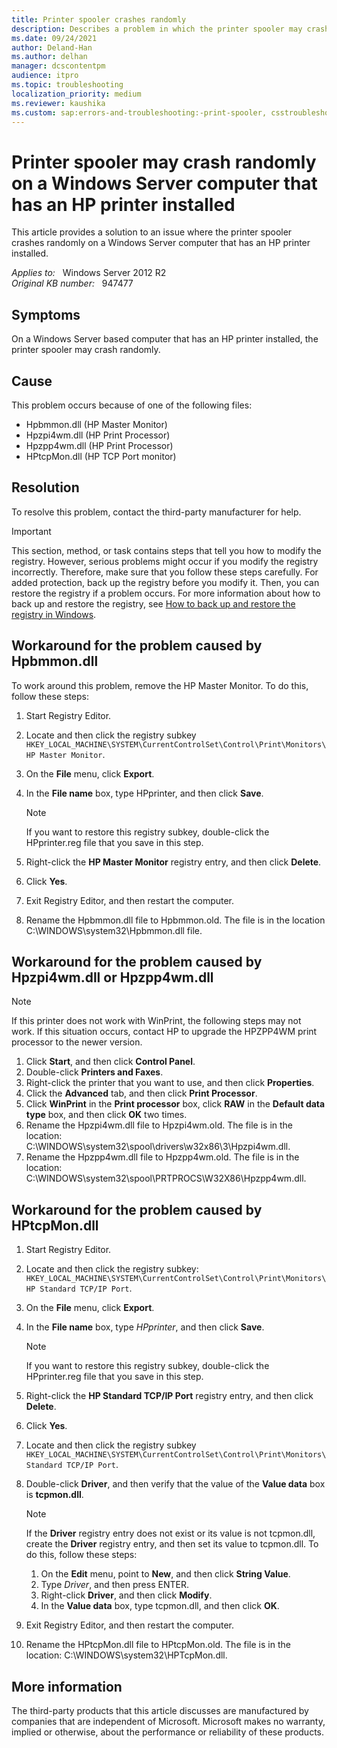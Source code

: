 ```yaml
---
title: Printer spooler crashes randomly
description: Describes a problem in which the printer spooler may crash randomly on a Windows Server computer that has an HP printer installed.
ms.date: 09/24/2021
author: Deland-Han
ms.author: delhan
manager: dcscontentpm
audience: itpro
ms.topic: troubleshooting
localization_priority: medium
ms.reviewer: kaushika
ms.custom: sap:errors-and-troubleshooting:-print-spooler, csstroubleshoot
---
```

# Printer spooler may crash randomly on a Windows Server computer that has an HP printer installed

This article provides a solution to an issue where the printer spooler crashes randomly on a Windows Server computer that has an HP printer installed.

_Applies to:_ &nbsp; Windows Server 2012 R2  
_Original KB number:_ &nbsp; 947477

## Symptoms

On a Windows Server based computer that has an HP printer installed, the printer spooler may crash randomly.

## Cause

This problem occurs because of one of the following files:

- Hpbmmon.dll (HP Master Monitor)
- Hpzpi4wm.dll (HP Print Processor)
- Hpzpp4wm.dll (HP Print Processor)
- HPtcpMon.dll (HP TCP Port monitor)

## Resolution

To resolve this problem, contact the third-party manufacturer for help.

> [!IMPORTANT]
> This section, method, or task contains steps that tell you how to modify the registry. However, serious problems might occur if you modify the registry incorrectly. Therefore, make sure that you follow these steps carefully. For added protection, back up the registry before you modify it. Then, you can restore the registry if a problem occurs. For more information about how to back up and restore the registry, see [How to back up and restore the registry in Windows](https://support.microsoft.com/help/322756).

## Workaround for the problem caused by Hpbmmon.dll

To work around this problem, remove the HP Master Monitor. To do this, follow these steps:

1. Start Registry Editor.
2. Locate and then click the registry subkey `HKEY_LOCAL_MACHINE\SYSTEM\CurrentControlSet\Control\Print\Monitors\HP Master Monitor`.
3. On the **File** menu, click **Export**.
4. In the **File name** box, type HPprinter, and then click **Save**.

    > [!NOTE]
    > If you want to restore this registry subkey, double-click the HPprinter.reg file that you save in this step.
5. Right-click the **HP Master Monitor** registry entry, and then click **Delete**.
6. Click **Yes**.
7. Exit Registry Editor, and then restart the computer.
8. Rename the Hpbmmon.dll file to Hpbmmon.old. The file is in the location C:\WINDOWS\system32\Hpbmmon.dll file.

## Workaround for the problem caused by Hpzpi4wm.dll or Hpzpp4wm.dll

> [!NOTE]
> If this printer does not work with WinPrint, the following steps may not work. If this situation occurs, contact HP to upgrade the HPZPP4WM print processor to the newer version.

1. Click **Start**, and then click **Control Panel**.
2. Double-click **Printers and Faxes**.
3. Right-click the printer that you want to use, and then click **Properties**.
4. Click the **Advanced** tab, and then click **Print Processor**.
5. Click **WinPrint** in the **Print processor** box, click **RAW** in the **Default data type** box, and then click **OK** two times.
6. Rename the Hpzpi4wm.dll file to Hpzpi4wm.old. The file is in the location: C:\WINDOWS\system32\spool\drivers\w32x86\3\Hpzpi4wm.dll.
7. Rename the Hpzpp4wm.dll file to Hpzpp4wm.old. The file is in the location: C:\WINDOWS\system32\spool\PRTPROCS\W32X86\Hpzpp4wm.dll.

## Workaround for the problem caused by HPtcpMon.dll

1. Start Registry Editor.
2. Locate and then click the registry subkey: `HKEY_LOCAL_MACHINE\SYSTEM\CurrentControlSet\Control\Print\Monitors\HP Standard TCP/IP Port`.
3. On the **File** menu, click **Export**.
4. In the **File name** box, type *HPprinter*, and then click **Save**.

    > [!NOTE]
    > If you want to restore this registry subkey, double-click the HPprinter.reg file that you save in this step.
5. Right-click the **HP Standard TCP/IP Port** registry entry, and then click **Delete**.
6. Click **Yes**.
7. Locate and then click the registry subkey `HKEY_LOCAL_MACHINE\SYSTEM\CurrentControlSet\Control\Print\Monitors\Standard TCP/IP Port`.
8. Double-click **Driver**, and then verify that the value of the **Value data** box is **tcpmon.dll**.

    > [!NOTE]
    > If the **Driver** registry entry does not exist or its value is not tcpmon.dll, create the **Driver** registry entry, and then set its value to tcpmon.dll. To do this, follow these steps:
    1. On the **Edit** menu, point to **New**, and then click **String Value**.
    2. Type *Driver*, and then press ENTER.
    3. Right-click **Driver**, and then click **Modify**.
    4. In the **Value data** box, type tcpmon.dll, and then click **OK**.
9. Exit Registry Editor, and then restart the computer.
10. Rename the HPtcpMon.dll file to HPtcpMon.old. The file is in the location: C:\WINDOWS\system32\HPTcpMon.dll.

## More information

The third-party products that this article discusses are manufactured by companies that are independent of Microsoft. Microsoft makes no warranty, implied or otherwise, about the performance or reliability of these products.
